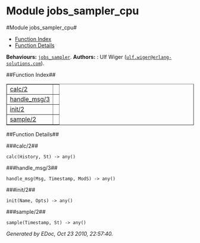 Module jobs_sampler_cpu
=======================


#Module jobs_sampler_cpu#
* [Function Index](#index)
* [Function Details](#functions)

__Behaviours:__ [`jobs_sampler`](jobs_sampler.html).
__Authors:__ : Ulf Wiger ([`ulf.wiger@erlang-solutions.com`](mailto:ulf.wiger@erlang-solutions.com)).

##<a name="index">Function Index</a>##

<table width="100%" border="1" cellspacing="0" cellpadding="2" summary="function index"><tr><td valign="top"><a href="#calc-2">calc/2</a></td><td></td></tr><tr><td valign="top"><a href="#handle_msg-3">handle_msg/3</a></td><td></td></tr><tr><td valign="top"><a href="#init-2">init/2</a></td><td></td></tr><tr><td valign="top"><a href="#sample-2">sample/2</a></td><td></td></tr></table>

<a name="functions"></a>


##Function Details##

<a name="calc-2"></a>


###calc/2##


`calc(History, St) -> any()`

<a name="handle_msg-3"></a>


###handle_msg/3##


`handle_msg(Msg, Timestamp, ModS) -> any()`

<a name="init-2"></a>


###init/2##


`init(Name, Opts) -> any()`

<a name="sample-2"></a>


###sample/2##


`sample(Timestamp, St) -> any()`

_Generated by EDoc, Oct 23 2010, 22:57:40._